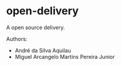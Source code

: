 # open-delivery
A open source delivery.

Authors:
+ André da Silva Aquilau
+ Miguel Arcangelo Martins Pereira Junior
